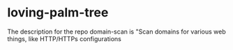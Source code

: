 # loving-palm-tree
The description for the repo domain-scan is "Scan domains for various web things, like HTTP/HTTPs configurations
